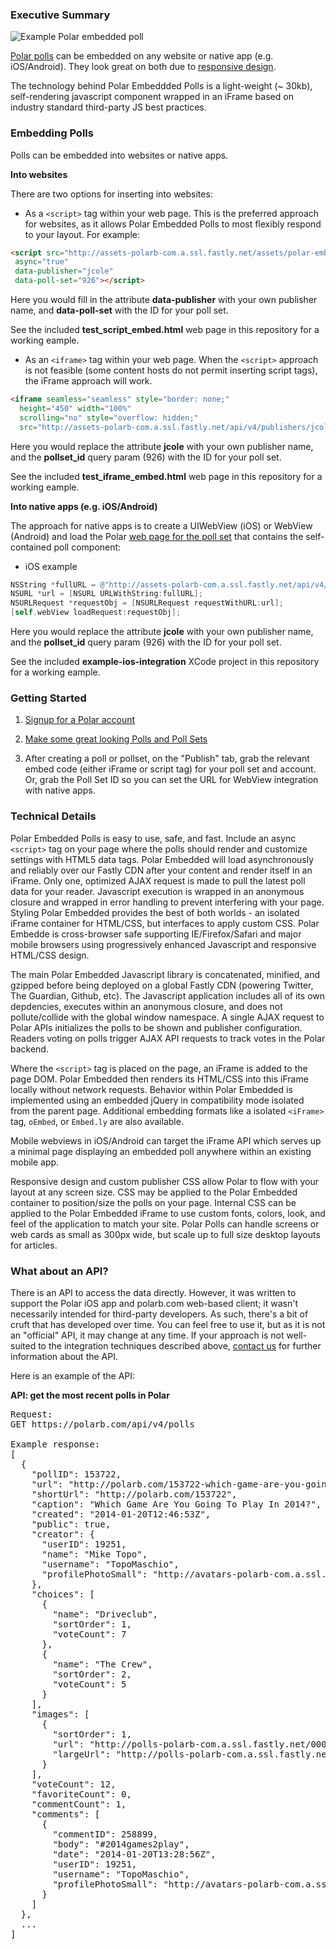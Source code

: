 ### Executive Summary

![Example Polar embedded poll](http://assets-polarb-com.a.ssl.fastly.net/assets/phablet-embedded-2388c897bfdb5bc6b96133eac1f1353f.png)

[Polar polls](http://polarb.com/polls) can be embedded on any website or native app (e.g. iOS/Android).  They look great on both due to [responsive design](http://polarb.com/publishers/poll_sets/926/preview).

The technology behind Polar Embeddded Polls is a light-weight (~ 30kb), self-rendering javascript component wrapped in an iFrame based on industry standard third-party JS best practices.  

### Embedding Polls

Polls can be embedded into websites or native apps.

**Into websites**

There are two options for inserting into websites:

* As a `<script>` tag within your web page.  This is the preferred approach for websites, as it allows Polar Embedded Polls to most flexibly respond to your layout.  For example:

```HTML
<script src="http://assets-polarb-com.a.ssl.fastly.net/assets/polar-embedded.js" 
 async="true" 
 data-publisher="jcole" 
 data-poll-set="926"></script>
```

Here you would fill in the attribute **data-publisher** with your own publisher name, and **data-poll-set** with the ID for your poll set.  
  
See the included **test\_script\_embed.html** web page in this repository for a working eample.  
  
* As an `<iframe>` tag within your web page.  When the `<script>` approach is not feasible (some content hosts do not permit inserting script tags), the iFrame approach will work.

```HTML
<iframe seamless="seamless" style="border: none;" 
  height="450" width="100%" 
  scrolling="no" style="overflow: hidden;"
  src="http://assets-polarb-com.a.ssl.fastly.net/api/v4/publishers/jcole/embedded_polls/iframe?pollset_id=926"></iframe>
```

Here you would replace the attribute **jcole** with your own publisher name, and the **pollset_id** query param (926) with the ID for your poll set.  

See the included **test\_iframe\_embed.html** web page in this repository for a working eample.

**Into native apps (e.g. iOS/Android)**  

The approach for native apps is to create a UIWebView (iOS) or WebView (Android) and load the Polar [web page for the poll set](http://assets-polarb-com.a.ssl.fastly.net/api/v4/publishers/jcole/embedded_polls/iframe?pollset_id=926) that contains the self-contained poll component:

* iOS example

```Objective-C
NSString *fullURL = @"http://assets-polarb-com.a.ssl.fastly.net/api/v4/publishers/jcole/embedded_polls/iframe?pollset_id=926";
NSURL *url = [NSURL URLWithString:fullURL];
NSURLRequest *requestObj = [NSURLRequest requestWithURL:url];
[self.webView loadRequest:requestObj];
```

Here you would replace the attribute **jcole** with your own publisher name, and the **pollset_id** query param (926) with the ID for your poll set.  

See the included **example-ios-integration** XCode project in this repository for a working eample.

### Getting Started

1. [Signup for a Polar account](http://polarb.com/join)

2. [Make some great looking Polls and Poll Sets](http://www.polarb.com/howtos)

3. After creating a poll or pollset, on the "Publish" tab, grab the relevant embed code (either iFrame or script tag) for your poll set and account.  Or, grab the Poll Set ID so you can set the URL for WebView integration with native apps.

### Technical Details

Polar Embedded Polls is easy to use, safe, and fast. Include an async `<script>` tag on your page where the polls should render and customize settings with HTML5 data tags.  Polar Embedded will load asynchronously and reliably over our Fastly CDN after your content and render itself in an iFrame.  Only one, optimized AJAX request is made to pull the latest poll data for your reader.  Javascript execution is wrapped in an anonymous closure and wrapped in error handling to prevent interfering with your page.  Styling Polar Embedded provides the best of both worlds - an isolated iFrame container for HTML/CSS, but interfaces to apply custom CSS. Polar Embedde is cross-browser safe supporting IE/Firefox/Safari and major mobile browsers using progressively enhanced Javascript and responsive HTML/CSS design.

The main Polar Embedded Javascript library is concatenated, minified, and gzipped before being deployed on a global Fastly CDN (powering Twitter, The Guardian, Github, etc).  The Javascript application includes all of its own depdencies, executes within an anonymous closure, and does not pollute/collide with the global window namespace.  A single AJAX request to Polar APIs initializes the polls to be shown and publisher configuration. Readers voting on polls trigger AJAX API requests to track votes in the Polar backend.

Where the `<script>` tag is placed on the page, an iFrame is added to the page DOM.  Polar Embedded then renders its HTML/CSS into this iFrame locally without network requests.  Behavior within Polar Embedded is implemented using an embedded jQuery in compatibility mode isolated from the parent page.  Additional embedding formats like a isolated `<iFrame>` tag, `oEmbed`, or `Embed.ly` are also available.

Mobile webviews in iOS/Android can target the iFrame API which serves up a minimal page displaying an embedded poll anywhere within an existing mobile app.

Responsive design and custom publisher CSS allow Polar to flow with your layout at any screen size.  CSS may be applied to the Polar Embedded container to position/size the polls on your page.  Internal CSS can be applied to the Polar Embedded iFrame to use custom fonts, colors, look, and feel of the application to match your site.  Polar Polls can handle screens or web cards as small as 300px wide, but scale up to full size desktop layouts for articles.

### What about an API?

There is an API to access the data directly.  However, it was written to support the Polar iOS app and polarb.com web-based client; it wasn't necessarily intended for third-party developers.  As such, there's a bit of cruft that has developed over time.  You can feel free to use it, but as it is not an "official" API, it may change at any time.  If your approach is not well-suited to the integration techniques described above, [contact us](http://polarb.com/contact) for further information about the API.

Here is an example of the API:

**API: get the most recent polls in Polar**
<pre>
Request:
GET https://polarb.com/api/v4/polls

Example response:
[
  {
    "pollID": 153722,
    "url": "http://polarb.com/153722-which-game-are-you-going-to-play-in-2014",
    "shortUrl": "http://polarb.com/153722",
    "caption": "Which Game Are You Going To Play In 2014?",
    "created": "2014-01-20T12:46:53Z",
    "public": true,
    "creator": {
      "userID": 19251,
      "name": "Mike Topo",
      "username": "TopoMaschio",
      "profilePhotoSmall": "http://avatars-polarb-com.a.ssl.fastly.net/000/019/251/19251-small_retina-6cd9fe6fbbca3bd8.jpg"
    },
    "choices": [
      {
        "name": "Driveclub",
        "sortOrder": 1,
        "voteCount": 7
      },
      {
        "name": "The Crew",
        "sortOrder": 2,
        "voteCount": 5
      }
    ],
    "images": [
      {
        "sortOrder": 1,
        "url": "http://polls-polarb-com.a.ssl.fastly.net/000/153/722/153722-1-medium-34615e8fee6b5176.jpg",
        "largeUrl": "http://polls-polarb-com.a.ssl.fastly.net/000/153/722/153722-1-large-34615e8fee6b5176.jpg"
      }
    ],
    "voteCount": 12,
    "favoriteCount": 0,
    "commentCount": 1,
    "comments": [
      {
        "commentID": 258899,
        "body": "#2014games2play",
        "date": "2014-01-20T13:28:56Z",
        "userID": 19251,
        "username": "TopoMaschio",
        "profilePhotoSmall": "http://avatars-polarb-com.a.ssl.fastly.net/000/019/251/19251-small_retina-6cd9fe6fbbca3bd8.jpg"
      }
    ]
  },
  ...
]
</pre>
